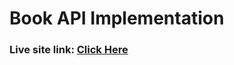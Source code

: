 # Book API Implementation
### Live site link: [Click Here](https://free-book-search-by-tanvir-pavel.netlify.app/)
